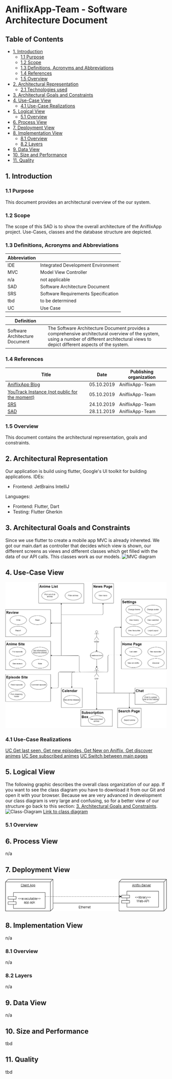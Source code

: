 # AniflixApp-Team  - Software Architecture Document

## Table of Contents
- [1. Introduction](#1-introduction)
    - [1.1 Purpose](#11-purpose)
    - [1.2 Scope](#12-scope)
    - [1.3 Definitions, Acronyms and Abbreviations](#13-definitions-acronyms-and-abbreviations)
    - [1.4 References](#14-references)
    - [1.5 Overview](#15-overview)
- [2. Architectural Representation](#2-architectural-representation)
    - [2.1 Technologies used](#21-technologies-used)
- [3. Architectural Goals and Constraints](#3-architectural-goals-and-constraints)
- [4. Use-Case View](#4-use-case-view)
    - [4.1 Use-Case Realizations](#41-use-case-realizations)
- [5. Logical View](#5-logical-view)
    - [5.1 Overview](#51-overview)
- [6. Process View](#6-process-view)
- [7. Deployment View](#7-deployment-view)
- [8. Implementation View](#8-implementation-view)
    - [8.1 Overview](#81-overview)
    - [8.2 Layers](#82-layers)
- [9. Data View](#9-data-view)
- [10. Size and Performance](#10-size-and-performance)
- [11. Quality](#11-quality)

## 1. Introduction
### 1.1 Purpose
This document provides an architectural overview of the our system.
### 1.2 Scope
The scope of this SAD is to show the overall architecture of the AniflixApp project. Use-Cases, classes and the database structure are depicted.
### 1.3 Definitions, Acronyms and Abbreviations
Abbreviation | |
--- | --- 
IDE | Integrated Development Environment
MVC | Model View Controller
n/a | not applicable  
SAD | Software Architecture Document
SRS | Software Requirements Specification
tbd | to be determined
UC | Use Case

Definition | |  
--- | ---  
Software Architecture Document | The Software Architecture Document provides a comprehensive architectural overview of the system, using a number of different architectural views to depict different aspects of the system.
### 1.4 References
Title | Date | Publishing organization |  
--- | :---:  | ---
[AniflixApp Blog](https://aniflixapp.wordpress.com/) | 05.10.2019 | AniflixApp-Team  
[YouTrack Instance (not public for the moment)](https://aniflixapp.myjetbrains.com/youtrack/) | 05.10.2019 | AniflixApp-Team  
[SRS](../docs/SRS.md) | 24.10.2019 | AniflixApp-Team  
[SAD](../docs/SAD.md) | 28.11.2019 | AniflixApp-Team  
### 1.5 Overview
This document contains the architectural representation, goals and constraints.

## 2. Architectural Representation
Our application is build using flutter, Google's UI toolkit for building applications. 
IDEs:
- Frontend: JetBrains IntelliJ

Languages:
- Frontend: Flutter, Dart
- Testing: Flutter Gherkin

## 3. Architectural Goals and Constraints
Since we use flutter to create a mobile app MVC is already inhereted. We got our main.dart as controller that decides which view is shown, our different screens as views and different classes which get filled with the data of our API calls. This classes work as our models.
![MVC diagram](../docs/class_diagramm.svg)

## 4. Use-Case View
![Use Case Diagram](../docs/UCD_1_23.png)
### 4.1 Use-Case Realizations
[UC Get last seen, Get new episodes, Get New on Aniflix, Get discover animes](../docs/UC_Get_Anime_HomePage.md)
[UC See subscribed animes](../docs/UC_See_sub_box.md)
[UC Switch between main pages](../UC_Switch%20pages.md)

## 5. Logical View
The following graphic describes the overall class organization of our app. If you want to see the class diagram you have to download it from our Git and open it with your browser. Because we are very advanced in development our class diagram is very large and confusing, so for a better view of our structure go back to this section: 
[3. Architectural Goals and Constraints](#3-architectural-goals-and-constraints).  <br>
![Class-Diagram](../docs/class_diagramm.svg)
[Link to class diagram](../docs/class_diagramm.svg)
### 5.1 Overview

## 6. Process View
n/a

## 7. Deployment View  
![Deployment View](../docs/Development_Diagram.png)

## 8. Implementation View
n/a
### 8.1 Overview
n/a
### 8.2 Layers
n/a

## 9. Data View
n/a

## 10. Size and Performance
tbd

## 11. Quality
tbd